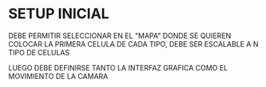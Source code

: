 # SETUP INICIAL

DEBE PERMITIR SELECCIONAR EN EL "MAPA" DONDE SE QUIEREN COLOCAR LA PRIMERA CELULA DE CADA TIPO, DEBE SER ESCALABLE A N TIPO DE CELULAS

LUEGO DEBE DEFINIRSE TANTO LA INTERFAZ GRAFICA COMO EL MOVIMIENTO DE LA CAMARA